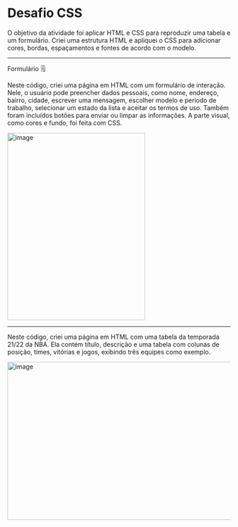 # Desafio CSS 

O objetivo da atividade foi aplicar HTML e CSS para reproduzir uma tabela e um formulário. Criei uma estrutura HTML e apliquei o CSS para adicionar cores, bordas, espaçamentos e fontes de acordo com o modelo.
________________________________________________________________________________________________________
Formulário 🗒️


Neste código, criei uma página em HTML com um formulário de interação. Nele, o usuário pode preencher dados pessoais, como nome, endereço, bairro, cidade, escrever uma mensagem, escolher modelo e período de trabalho, selecionar um estado da lista e aceitar os termos de uso. Também foram incluídos botões para enviar ou limpar as informações. A parte visual, como cores e fundo, foi feita com CSS.

<img width="311" height="422" alt="image" src="https://github.com/user-attachments/assets/fe5e9118-cf0a-4e2d-8070-e4665da9f7a6" />

______________________________________________________________________________________________________

Neste código, criei uma página em HTML com uma tabela da temporada 21/22 da NBA. Ela contém título, descrição e uma tabela com colunas de posição, times, vitórias e jogos, exibindo três equipes como exemplo. 

<img width="622" height="356" alt="image" src="https://github.com/user-attachments/assets/7afea2ab-8ccf-462a-8a50-754bb1a3696f" />

